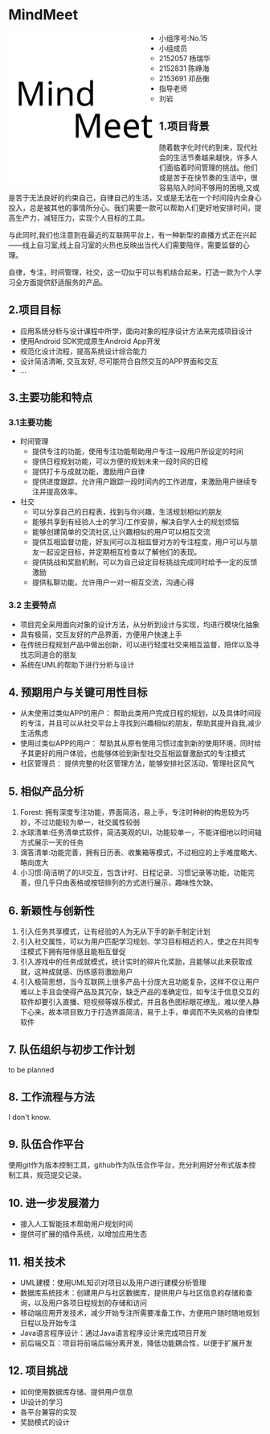 # MindMeet

<img src='https://raw.githubusercontent.com/luxingzhi27/picture/main/MindMeet.svg' style='float:left; width:300px;height:100 px'/>

- 小组序号:No.15
- 小组成员
  - 2152057 杨瑞华
  - 2152831 陈峥海
  - 2153691 邓岳衡
- 指导老师
  - 刘岩

## 1.项目背景

​		随着数字化时代的到来，现代社会的生活节奏越来越快，许多人们面临着时间管理的挑战。他们或是苦于在快节奏的生活中，很容易陷入时间不够用的困境,又或是苦于无法良好的约束自己，自律自己的生活，又或是无法在一个时间段内全身心投入，总是被其他的事情所分心。我们需要一款可以帮助人们更好地安排时间，提高生产力，减轻压力，实现个人目标的工具。

​		与此同时,我们也注意到在最近的互联网平台上，有一种新型的直播方式正在兴起——线上自习室,线上自习室的火热也反映出当代人们需要陪伴，需要监督的心理。

​		自律，专注，时间管理，社交，这一切似乎可以有机结合起来，打造一款为个人学习全方面提供舒适服务的产品。

## 2.项目目标

- 应用系统分析与设计课程中所学，面向对象的程序设计方法来完成项目设计
- 使用Android SDK完成原生Android App开发
- 规范化设计流程，提高系统设计综合能力
- 设计简洁清晰, 交互友好, 尽可能符合自然交互的APP界面和交互
- ...

## 3.主要功能和特点

### 3.1主要功能

- 时间管理
  - 提供专注的功能，使用专注功能帮助用户专注一段用户所设定的时间
  - 提供日程规划功能，可以方便的规划未来一段时间的日程
  - 提供打卡与成就功能，激励用户自律
  - 提供进度跟踪，允许用户跟踪一段时间内的工作进度，来激励用户继续专注并提高效率。
- 社交
  - 可以分享自己的日程表，找到与你兴趣，生活规划相似的朋友
  - 能够共享到有经验人士的学习/工作安排，解决自学人士的规划烦恼
  - 能够创建简单的交流社区,让兴趣相似的用户可以相互交流
  - 提供互相监督功能，好友间可以互相监督对方的专注程度，用户可以与朋友一起设定目标，并定期相互检查以了解他们的表现。
  - 提供挑战和奖励机制，可以为自己设定目标挑战完成同时给予一定的反馈激励
  - 提供私聊功能，允许用户一对一相互交流，沟通心得

### 3.2 主要特点

- 项目完全采用面向对象的设计方法，从分析到设计与实现，均进行模块化抽象
- 具有极简，交互友好的产品界面，方便用户快速上手
- 在传统日程规划产品中做出创新，可以进行轻度社交来相互监督，陪伴以及寻找志同道合的朋友
- 系统在UML的帮助下进行分析与设计

## 4. 预期用户与关键可用性目标

- 从未使用过类似APP的用户：
  帮助此类用户完成日程的规划，以及具体时间段的专注，并且可以从社交平台上寻找到兴趣相似的朋友，帮助其提升自我,减少生活焦虑
- 使用过类似APP的用户：
  帮助其从原有使用习惯过度到新的使用环境，同时给予其更好的用户体验，也能够体验到新型社交互相监督激励式的专注模式
- 社区管理员：
  提供完整的社区管理方法，能够安排社区活动，管理社区风气

## 5. 相似产品分析

1. Forest: 拥有深度专注功能，界面简洁，易上手，专注时种树的构思较为巧妙，不过功能较为单一，社交属性较弱
2. 水球清单:任务清单式软件，简洁美观的UI，功能较单一，不能详细地以时间轴方式展示一天的任务
3. 滴答清单:功能完善，拥有日历表、收集箱等模式，不过相应的上手难度略大、略向庞大
4. 小习惯:简洁明了的UI交互，包含计时、日程记录、习惯记录等功能，功能完善，但几乎只由表格或按钮排列的方式进行展示，趣味性欠缺。

## 6. 新颖性与创新性

1. 引入任务共享模式，让有经验的人为无从下手的新手制定计划
2. 引入社交属性，可以为用户匹配学习规划、学习目标相近的人，使之在共同专注模式下拥有陪伴感且能相互督促
3. 引入游戏中的任务成就模式，统计实时的碎片化奖励，且能够以此来获取成就，这种成就感、历练感将激励用户
4. 引入极简思想，当今互联网上很多产品十分庞大且功能复杂，这样不仅让用户难以上手且会使得产品及其冗杂，缺乏产品的准确定位，如专注于信息交互的软件却要引入直播、短视频等娱乐模式，并且各色图标眼花缭乱，难以使人静下心来。故本项目致力于打造界面简洁，易于上手，单调而不失风格的自律型软件

## 7. 队伍组织与初步工作计划

to be planned

## 8. 工作流程与方法

I don't know.

## 9. 队伍合作平台

使用git作为版本控制工具，github作为队伍合作平台，充分利用好分布式版本控制工具，规范提交记录。

## 10. 进一步发展潜力

- 接入人工智能技术帮助用户规划时间
- 提供可扩展的插件系统，以增加应用生态

## 11. 相关技术

- UML建模：使用UML知识对项目以及用户进行建模分析管理
- 数据库系统技术：创建用户与社区数据库，提供用户与社区信息的存储和查询，以及用户各项日程规划的存储和访问
- 移动端应用开发技术，减少开始专注所需要准备工作，方便用户随时随地规划日程以及开始专注
- Java语言程序设计：通过Java语言程序设计来完成项目开发
- 前后端交互：项目将前端后端分离开发，降低功能耦合性，以便于扩展开发

## 12. 项目挑战

+ 如何使用数据库存储、提供用户信息
+ UI设计的学习
+ 各平台兼容的实现
+ 奖励模式的设计
